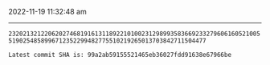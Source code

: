 2022-11-19 11:32:48 am

---

`23202132122062027468191613118922101002312989935836692332796061605210055190254858996712352299482775510219265013703842711504477`

`Latest commit SHA is: 99a2ab59155521465eb36027fdd91638e67966be `
